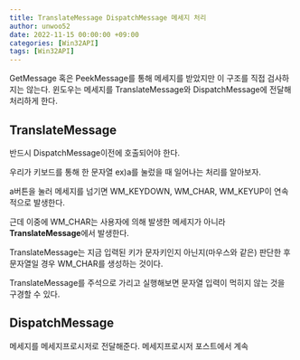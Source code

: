 ```yaml
---
title: TranslateMessage DispatchMessage 메세지 처리
author: unwoo52
date: 2022-11-15 00:00:00 +09:00
categories: [Win32API]
tags: [Win32API]
---
```



GetMessage 혹은 PeekMessage를 통해 메세지를 받았지만 이 구조를 직접 검사하지는 않는다. 윈도우는 메세지를 TranslateMessage와 DispatchMessage에 전달해 처리하게 한다.

## TranslateMessage

반드시 DispatchMessage이전에 호출되어야 한다.

우리가 키보드를 통해 한 문자열 ex)a를 눌렀을 때 일어나는 처리를 알아보자.

a버튼을 눌러 메세지를 넘기면 WM_KEYDOWN, WM_CHAR, WM_KEYUP이 연속적으로 발생한다.

근데 이중에 WM_CHAR는 사용자에 의해 발생한 메세지가 아니라 **TranslateMessage**에서 발생한다.

TranslateMessage는 지금 입력된 키가 문자키인지 아닌지(마우스와 같은) 판단한 후 문자열일 경우 WM_CHAR를 생성하는 것이다.

TranslateMessage를 주석으로 가리고 실행해보면 문자열 입력이 먹히지 않는 것을 구경할 수 있다.

## DispatchMessage

메세지를 메세지프로시저로 전달해준다. 메세지프로시저 포스트에서 계속

